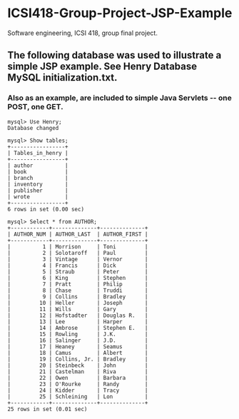 # ICSI418-Group-Project-JSP-Example
Software engineering, ICSI 418, group final project.

## The following database was used to illustrate a simple JSP example. See Henry Database MySQL initialization.txt.
### Also as an example, are included to simple Java Servlets -- one POST, one GET.

```
mysql> Use Henry;
Database changed

mysql> Show tables;
+-----------------+
| Tables_in_henry |
+-----------------+
| author          |
| book            |
| branch          |
| inventory       |
| publisher       |
| wrote           |
+-----------------+
6 rows in set (0.00 sec)

mysql> Select * from AUTHOR;
+------------+--------------+--------------+
| AUTHOR_NUM | AUTHOR_LAST  | AUTHOR_FIRST |
+------------+--------------+--------------+
|          1 | Morrison     | Toni         |
|          2 | Solotaroff   | Paul         |
|          3 | Vintage      | Vernor       |
|          4 | Francis      | Dick         |
|          5 | Straub       | Peter        |
|          6 | King         | Stephen      |
|          7 | Pratt        | Philip       |
|          8 | Chase        | Truddi       |
|          9 | Collins      | Bradley      |
|         10 | Heller       | Joseph       |
|         11 | Wills        | Gary         |
|         12 | Hofstadter   | Douglas R.   |
|         13 | Lee          | Harper       |
|         14 | Ambrose      | Stephen E.   |
|         15 | Rowling      | J.K.         |
|         16 | Salinger     | J.D.         |
|         17 | Heaney       | Seamus       |
|         18 | Camus        | Albert       |
|         19 | Collins, Jr. | Bradley      |
|         20 | Steinbeck    | John         |
|         21 | Castelman    | Riva         |
|         22 | Owen         | Barbara      |
|         23 | O'Rourke     | Randy        |
|         24 | Kidder       | Tracy        |
|         25 | Schleining   | Lon          |
+------------+--------------+--------------+
25 rows in set (0.01 sec)
```
